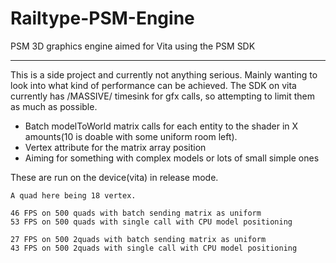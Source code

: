 Railtype-PSM-Engine
===================

PSM 3D graphics engine aimed for Vita using the PSM SDK

-------------------

This is a side project and currently not anything serious. Mainly wanting to look into what kind of performance can be achieved. The SDK on vita currently has /MASSIVE/ timesink for gfx calls, so attempting to limit them as much as possible.


* Batch modelToWorld matrix calls for each entity to the shader in X amounts(10 is doable with some uniform room left).
* Vertex attribute for the matrix array position
* Aiming for something with complex models or lots of small simple ones

These are run on the device(vita) in release mode.
~~~~~~~~~~~~
A quad here being 18 vertex.

46 FPS on 500 quads with batch sending matrix as uniform
53 FPS on 500 quads with single call with CPU model positioning

27 FPS on 500 2quads with batch sending matrix as uniform
43 FPS on 500 2quads with single call with CPU model positioning